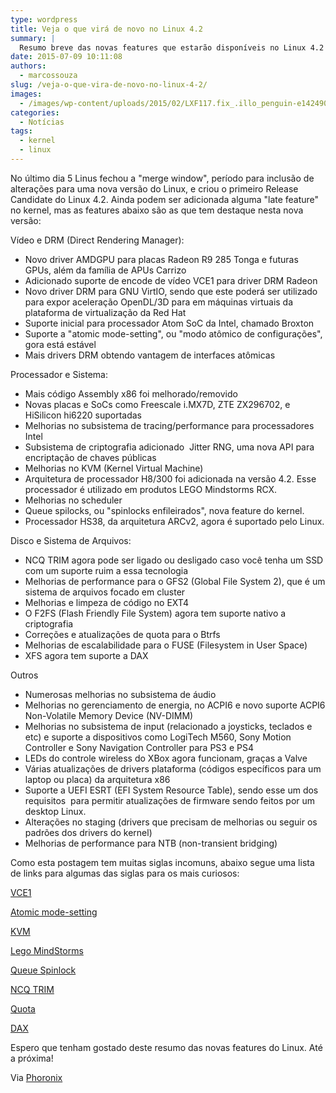 ```yaml
---
type: wordpress
title: Veja o que virá de novo no Linux 4.2
summary: |
  Resumo breve das novas features que estarão disponíveis no Linux 4.2
date: 2015-07-09 10:11:08
authors:
  - marcossouza
slug: /veja-o-que-vira-de-novo-no-linux-4-2/
images:
  - /images/wp-content/uploads/2015/02/LXF117.fix_.illo_penguin-e1424908179658.jpg
categories:
  - Notícias
tags:
  - kernel
  - linux
---
```


No último dia 5 Linus fechou a "merge window", período para inclusão de alterações para uma nova versão do Linux, e criou o primeiro Release Candidate do Linux 4.2. Ainda podem ser adicionada alguma "late feature" no kernel, mas as features abaixo são as que tem destaque nesta nova versão:

<!--more-->

Vídeo e DRM (Direct Rendering Manager):
<ul>
	<li>Novo driver AMDGPU para placas Radeon R9 285 Tonga e futuras GPUs, além da família de APUs Carrizo</li>
	<li>Adicionado suporte de encode de vídeo VCE1 para driver DRM Radeon</li>
	<li>Novo driver DRM para GNU VirtIO, sendo que este poderá ser utilizado para expor aceleração OpenDL/3D para em máquinas virtuais da plataforma de virtualização da Red Hat</li>
	<li>Suporte inicial para processador Atom SoC da Intel, chamado Broxton</li>
	<li>Suporte a "atomic mode-setting", ou "modo atômico de configurações", gora está estável</li>
	<li>Mais drivers DRM obtendo vantagem de interfaces atômicas</li>
</ul>
Processador e Sistema:
<ul>
	<li>Mais código Assembly x86 foi melhorado/removido</li>
	<li>Novas placas e SoCs como Freescale i.MX7D, ZTE ZX296702, e HiSilicon hi6220 suportadas</li>
	<li>Melhorias no subsistema de tracing/performance para processadores Intel</li>
	<li>Subsistema de criptografia adicionado  Jitter RNG, uma nova API para encriptação de chaves públicas</li>
	<li>Melhorias no KVM (Kernel Virtual Machine)</li>
	<li>Arquitetura de processador H8/300 foi adicionada na versão 4.2. Esse processador é utilizado em produtos LEGO Mindstorms RCX.</li>
	<li>Melhorias no scheduler</li>
	<li>Queue spilocks, ou "spinlocks enfileirados", nova feature do kernel.</li>
	<li>Processador HS38, da arquitetura ARCv2, agora é suportado pelo Linux.</li>
</ul>
Disco e Sistema de Arquivos:
<ul>
	<li>NCQ TRIM agora pode ser ligado ou desligado caso você tenha um SSD com um suporte ruim a essa tecnologia</li>
	<li>Melhorias de performance para o GFS2 (Global File System 2), que é um sistema de arquivos focado em cluster</li>
	<li>Melhorias e limpeza de código no EXT4</li>
	<li>O F2FS (Flash Friendly File System) agora tem suporte nativo a criptografia</li>
	<li>Correções e atualizações de quota para o Btrfs</li>
	<li>Melhorias de escalabilidade para o FUSE (Filesystem in User Space)</li>
	<li>XFS agora tem suporte a DAX</li>
</ul>
Outros
<ul>
	<li>Numerosas melhorias no subsistema de áudio</li>
	<li>Melhorias no gerenciamento de energia, no ACPI6 e novo suporte ACPI6 Non-Volatile Memory Device (NV-DIMM)</li>
	<li>Melhorias no subsistema de input (relacionado a joysticks, teclados e etc) e suporte a dispositivos como LogiTech M560, Sony Motion Controller e Sony Navigation Controller para PS3 e PS4</li>
	<li>LEDs do controle wireless do XBox agora funcionam, graças a Valve</li>
	<li>Várias atualizações de drivers plataforma (códigos específicos para um laptop ou placa) da arquitetura x86</li>
	<li>Suporte a UEFI ESRT (EFI System Resource Table), sendo esse um dos requisitos  para permitir atualizações de firmware sendo feitos por um desktop Linux.</li>
	<li>Alterações no staging (drivers que precisam de melhorias ou seguir os padrões dos drivers do kernel)</li>
	<li>Melhorias de performance para NTB (non-transient bridging)</li>
</ul>
Como esta postagem tem muitas siglas incomuns, abaixo segue uma lista de links para algumas das siglas para os mais curiosos:

<a href="https://en.wikipedia.org/wiki/Video_Coding_Engine" target="_blank">VCE1</a>

<a href="https://en.wikipedia.org/wiki/Mode_setting" target="_blank">Atomic mode-setting</a>

<a href="https://pt.wikipedia.org/wiki/Kernel-based_Virtual_Machine" target="_blank">KVM</a>

<a href="http://www.lego.com/en-us/mindstorms/?domainredir=mindstorms.lego.com" target="_blank">Lego MindStorms</a>

<a href="http://www.phoronix.com/scan.php?page=news_item&amp;px=queue-spinlocks-linux-4.2" target="_blank">Queue Spinlock</a>

<a href="https://en.wikipedia.org/wiki/Native_Command_Queuing" target="_blank">NCQ TRIM</a>

<a href="http://www.vivaolinux.com.br/artigo/Linux-Quota-de-disco" target="_blank">Quota</a>

<a href="http://lwn.net/Articles/618064/" target="_blank">DAX</a>

Espero que tenham gostado deste resumo das novas features do Linux. Até a próxima!

Via <a href="http://www.phoronix.com/scan.php?page=article&amp;item=linux-42-features&amp;num=1" target="_blank">Phoronix</a>

&nbsp;